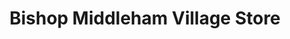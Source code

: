 ---
title: "Bishop Middleham Village Store"
url: /ferryhill/bishop-middleham-village-store/
shop: convenience
---